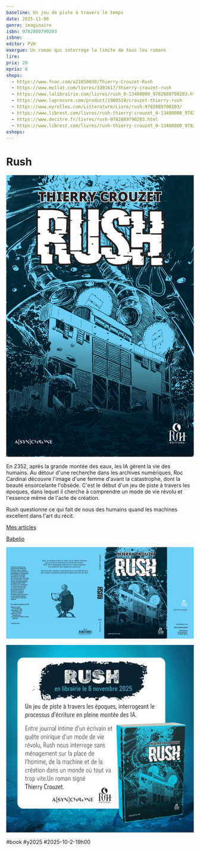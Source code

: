 ```yaml
---
baseline: Un jeu de piste à travers le temps
date: 2025-11-06
genre: imaginaire
isbn: 9782889790203
isbne:
editor: PVH
exergue: Un roman qui interroge la limite de tous les romans
lire:
prix: 20
eprix: 0
shops:
  - https://www.fnac.com/a21850030/Thierry-Crouzet-Rush
  - https://www.mollat.com/livres/3391617/thierry-crouzet-rush
  - https://www.lalibrairie.com/livres/rush_0-13480000_9782889790203.html?ctx=d56925458918087f0004f58106787ca5
  - https://www.laprocure.com/product/1980518/crouzet-thierry-rush
  - https://www.eyrolles.com/Litterature/Livre/rush-9782889790203/
  - https://www.librest.com/livres/rush-thierry-crouzet_0-13480000_9782889790203.html
  - https://www.decitre.fr/livres/rush-9782889790203.html
  - https://www.librest.com/livres/rush-thierry-crouzet_0-13480000_9782889790203.html
eshops:
---
```


# Rush

![Rush](_i/couv_rush.jpg)

En 2352, après la grande montée des eaux, les IA gèrent la vie des humains. Au détour d'une recherche dans les archives numériques, Roc Cardinal découvre l'image d'une femme d'avant la catastrophe, dont la beauté ensorcelante l'obsède. C'est le début d'un jeu de piste à travers les époques, dans lequel il cherche à comprendre un mode de vie révolu et l'essence même de l'acte de création.

Rush questionne ce qui fait de nous des humains quand les machines excellent dans l'art du récit.

[Mes articles](/tag/rush/)

[Babelio](https://www.babelio.com/livres/Crouzet-Rush/1930193?id_edition=2492516)

![Planche de couverture](_i/rush_planche.webp)

![Rush encart](_i/rush-promo.webp)

#book #y2025 #2025-10-2-19h00
